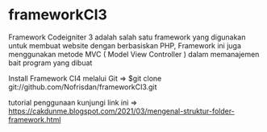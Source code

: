 # frameworkCI3
Framework Codeigniter 3 adalah salah satu framework yang digunakan untuk membuat website dengan berbasiskan PHP, Framework ini juga menggunakan metode MVC ( Model View Controller ) dalam memanajemen bait program yang dibuat

Install Framework CI4 melalui Git =>  $git clone git://github.com/Nofrisdan/frameworkCI3.git

tutorial penggunaan kunjungi link ini => https://cakdunme.blogspot.com/2021/03/mengenal-struktur-folder-framework.html
